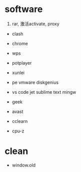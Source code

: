 

# software

1. rar, 激活activate, proxy

- clash 
- chrome
- wps
- potplayer 
- xunlei
- pe vmware diskgenius
- vs code jet sublime text mingw

- geek

- avast
- cclearn
- cpu-z

# clean

- window.old
